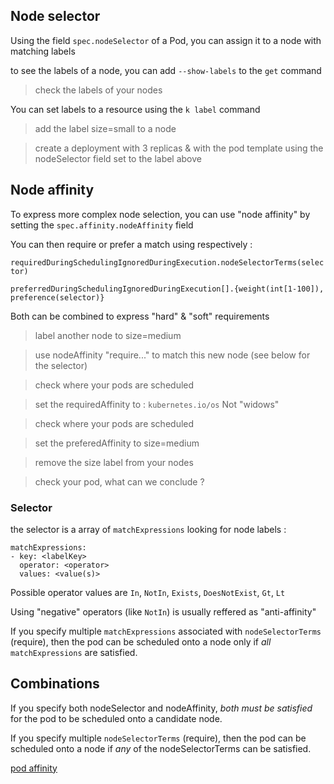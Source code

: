 ## Node selector
Using the field `spec.nodeSelector` of a Pod, you can assign it to a node with matching labels

to see the labels of a node, you can add `--show-labels` to the `get` command

> check the labels of your nodes

You can set labels to a resource using the `k label` command

> add the label size=small to a node

> create a deployment with 3 replicas & with the pod template using the nodeSelector field set to the label above


## Node affinity
To express more complex node selection, you can use "node affinity" by setting the `spec.affinity.nodeAffinity` field

You can then require or prefer a match using respectively :

`requiredDuringSchedulingIgnoredDuringExecution.nodeSelectorTerms(selector)` 

`preferredDuringSchedulingIgnoredDuringExecution[].{weight(int[1-100]), preference(selector)}`

Both can be combined to express "hard" & "soft" requirements

> label another node to size=medium

> use nodeAffinity "require..." to match this new node (see below for the selector)

> check where your pods are scheduled

> set the requiredAffinity to : `kubernetes.io/os` Not "widows" 

> check where your pods are scheduled

> set the preferedAffinity to size=medium 

> remove the size label from your nodes 

> check your pod, what can we conclude ?

### Selector

the selector is a array of `matchExpressions` looking for node labels :

```
matchExpressions:
- key: <labelKey>
  operator: <operator> 
  values: <value(s)>
```

Possible operator values are `In`, `NotIn`, `Exists`, `DoesNotExist`, `Gt`, `Lt`

Using "negative" operators (like `NotIn`) is usually reffered as "anti-affinity"

If you specify multiple `matchExpressions` associated with `nodeSelectorTerms` (require), then the pod can be scheduled onto a node only if _all_ `matchExpressions` are satisfied.

## Combinations 

If you specify both nodeSelector and nodeAffinity, _both must be satisfied_ for the pod to be scheduled onto a candidate node.

If you specify multiple `nodeSelectorTerms` (require), then the pod can be scheduled onto a node if _any_ of the nodeSelectorTerms can be satisfied.

[pod affinity](pod-affinity.md)
